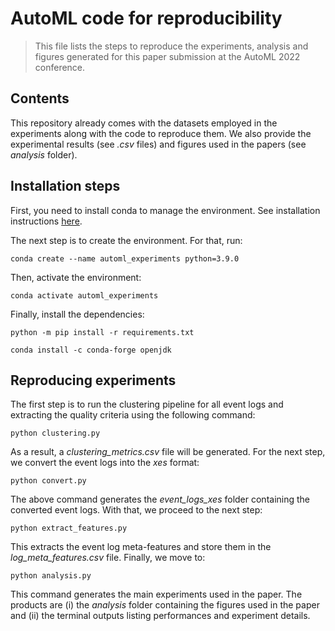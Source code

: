 # AutoML code for reproducibility

> This file lists the steps to reproduce the experiments, analysis and figures generated for this paper submission at the AutoML 2022 conference.


## Contents

This repository already comes with the datasets employed in the experiments along with the code to reproduce them. We also provide the experimental results (see *.csv* files) and figures used in the papers (see *analysis* folder).


## Installation steps

First, you need to install conda to manage the environment. See installation instructions [here](https://docs.conda.io/projects/conda/en/latest/user-guide/install/index.html).

The next step is to create the environment. For that, run:

```shell
conda create --name automl_experiments python=3.9.0
```

Then, activate the environment:

```shell
conda activate automl_experiments
```

Finally, install the dependencies:

```shell
python -m pip install -r requirements.txt
```

```shell
conda install -c conda-forge openjdk
```

## Reproducing experiments

The first step is to run the clustering pipeline for all event logs and extracting the quality criteria using the following command:

```shell
python clustering.py
```

As a result, a *clustering_metrics.csv* file will be generated. For the next step, we convert the event logs into the *xes* format:

```shell
python convert.py
```

The above command generates the *event_logs_xes* folder containing the converted event logs. With that, we proceed to the next step:

```shell
python extract_features.py
```

This extracts the event log meta-features and store them in the *log_meta_features.csv* file. Finally, we move to:

```shell
python analysis.py
```

This command generates the main experiments used in the paper. The products are (i) the *analysis* folder containing the figures used in the paper and (ii) the terminal outputs listing performances and experiment details.
